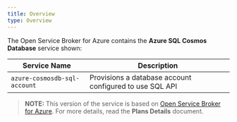 ```yaml
---
title: Overview
type: Overview
---
```


The Open Service Broker for Azure contains the **Azure SQL Cosmos Database** service shown:

| Service Name | Description |
|--------------|-------------|
| `azure-cosmosdb-sql-account` | Provisions a database account configured to use SQL API |

>**NOTE:** This version of the service is based on [Open Service Broker for Azure](https://github.com/Azure/open-service-broker-azure).
For more details, read the **Plans Details** document.

